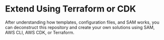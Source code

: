 # Extend Using Terraform or CDK

After understanding how templates, configuration files, and SAM works, you can deconstruct this repository and create your own solutions using SAM, AWS CLI, AWS CDK, or Terraform.